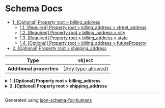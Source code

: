 # Schema Docs

- [1. [Optional] Property root > billing_address](#billing_address)
  - [1.1. [Required] Property root > billing_address > street_address](#billing_address_street_address)
  - [1.2. [Required] Property root > billing_address > city](#billing_address_city)
  - [1.3. [Required] Property root > billing_address > state](#billing_address_state)
  - [1.4. [Optional] Property root > billing_address > futureProperty](#billing_address_futureProperty)
- [2. [Optional] Property root > shipping_address](#shipping_address)

| Type                      | `object`                                                                  |
| ------------------------- | ------------------------------------------------------------------------- |
| **Additional properties** | [[Any type: allowed]](# "Additional Properties of any type are allowed.") |

<details>
<summary><strong> <a name="billing_address"></a>1. [Optional] Property root > billing_address</strong>  

</summary>
<blockquote>

| Type                      | `object`                                                                  |
| ------------------------- | ------------------------------------------------------------------------- |
| **Additional properties** | [[Any type: allowed]](# "Additional Properties of any type are allowed.") |
| **Defined in**            | #/definitions/address                                                     |

<details>
<summary><strong> <a name="billing_address_street_address"></a>1.1. [Required] Property root > billing_address > street_address</strong>  

</summary>
<blockquote>

| Type | `string` |
| ---- | -------- |

</blockquote>
</details>

<details>
<summary><strong> <a name="billing_address_city"></a>1.2. [Required] Property root > billing_address > city</strong>  

</summary>
<blockquote>

| Type | `string` |
| ---- | -------- |

</blockquote>
</details>

<details>
<summary><strong> <a name="billing_address_state"></a>1.3. [Required] Property root > billing_address > state</strong>  

</summary>
<blockquote>

| Type | `string` |
| ---- | -------- |

</blockquote>
</details>

<details>
<summary><strong> <a name="billing_address_futureProperty"></a>1.4. [Optional] Property root > billing_address > futureProperty</strong>  

</summary>
<blockquote>

| Type | `null` |
| ---- | ------ |

</blockquote>
</details>

</blockquote>
</details>

<details>
<summary><strong> <a name="shipping_address"></a>2. [Optional] Property root > shipping_address</strong>  

</summary>
<blockquote>

| Type                      | `object`                                                                  |
| ------------------------- | ------------------------------------------------------------------------- |
| **Additional properties** | [[Any type: allowed]](# "Additional Properties of any type are allowed.") |
| **Same definition as**    | [billing_address](#billing_address)                                       |

</blockquote>
</details>

----------------------------------------------------------------------------------------------------------------------------
Generated using [json-schema-for-humans](https://github.com/coveooss/json-schema-for-humans)